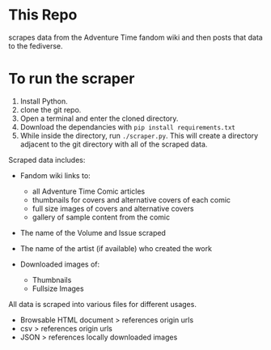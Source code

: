 # This Repo

scrapes data from the Adventure Time fandom wiki and then posts that data to the fediverse.


# To run the scraper 

1. Install Python.
2. clone the git repo.
3. Open a terminal and enter the cloned directory.
4. Download the dependancies with `pip install requirements.txt`
5. While inside the directory, run `./scraper.py`. This will create a directory adjacent to the git directory with all of the scraped data.

Scraped data includes:

- Fandom wiki links to:
	- all Adventure Time Comic articles
	- thumbnails for covers and alternative covers of each comic
	- full size images of covers and alternative covers 
	- gallery of sample content from the comic
- The name of the Volume and Issue scraped
- The name of the artist (if available) who created the work

- Downloaded images of:
	- Thumbnails
	- Fullsize Images

All data is scraped into various files for different usages.
- Browsable HTML document > references origin urls
- csv > references origin urls
- JSON > references locally downloaded images
